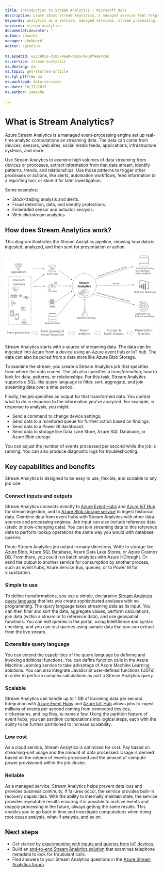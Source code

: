 ```yaml
---
title: Introduction to Stream Analytics | Microsoft Docs
description: Learn about Stream Analytics, a managed service that helps you analyze streaming data from the Internet of Things (IoT) in real-time.
keywords: analytics as a service, managed services, stream processing, streaming analytics, what is stream analytics
services: stream-analytics
documentationcenter: ''
author: samacha
manager: jhubbard
editor: cgronlun

ms.assetid: 613c9b01-d103-46e0-b0ca-0839fee94ca8
ms.service: stream-analytics
ms.devlang: na
ms.topic: get-started-article
ms.tgt_pltfrm: na
ms.workload: data-services
ms.date: 10/17/2017
ms.author: samacha

---
```


# What is Stream Analytics?

Azure Stream Analytics is a managed event-processing engine set up real-time analytic computations on streaming data. The data can come from devices, sensors, web sites, social media feeds, applications, infrastructure systems, and more. 

Use Stream Analytics to examine high volumes of data streaming from devices or processes, extract information from that data stream, identify patterns, trends, and relationships. Use those patterns to trigger other processes or actions, like alerts, automation workflows, feed information to a reporting tool, or store it for later investigation. 

Some examples:

* Stock-trading analysis and alerts.
* Fraud detection, data, and identify protections. 
* Embedded sensor and actuator analysis.
* Web clickstream analytics.

## How does Stream Analytics work?

This diagram illustrates the Stream Analytics pipeline, showing how data is ingested, analyzed, and then sent for presentation or action. 

![Stream Analytics pipeline](./media/stream-analytics-introduction/stream_analytics_intro_pipeline.png)

Stream Analytics starts with a source of streaming data. The data can be ingested into Azure from a device using an Azure event hub or IoT hub. The data can also be pulled from a data store like Azure Blob Storage. 

To examine the stream, you create a Stream Analytics *job* that specifies from where the data comes. The job also specifies a *transformation*; how to look for data, patterns, or relationships. For this task, Stream Analytics supports a SQL-like query language to  filter, sort, aggregate, and join streaming data over a time period.

Finally, the job specifies an output for that transformed data. You control what to do in response to the information you've analyzed. For example, in response to analysis, you might:

* Send a command to change device settings. 
* Send data to a monitored queue for further action based on findings. 
* Send data to a Power BI dashboard.
* Send data to storage like Data Lake Store, Azure SQL Database, or Azure Blob storage.

You can adjust the number of events processed per second while the job is running. You can also produce diagnostic logs for troubleshooting.

## Key capabilities and benefits

Stream Analytics is designed to be easy to use, flexible, and scalable to any job size.

### Connect inputs and outputs

Stream Analytics connects directly to [Azure Event Hubs](https://azure.microsoft.com/services/event-hubs/) and [Azure IoT Hub](https://azure.microsoft.com/services/iot-hub/) for stream ingestion, and to [Azure Blob storage service](https://docs.microsoft.com/azure/storage/storage-introduction#blob-storage-accounts) to ingest historical data. Combine data from event hubs with Stream Analytics with other data sources and processing engines. Job input can also include reference data (static or slow-changing data). You can join streaming data to this reference data to perform lookup operations the same way you would with database queries.

Route Stream Analytics job output in many directions. Write to storage like Azure Blob, Azure SQL Database, Azure Data Lake Stores, or Azure Cosmos DB. From there, you could run batch analytics with Azure HDInsight. Or send the output to another service for consumption by another process, such as event hubs, Azure Service Bus, queues, or to Power BI for visualization.

### Simple to use

To define transformations, you use a simple, declarative [Stream Analytics query language](https://msdn.microsoft.com/library/azure/dn834998.aspx) that lets you create sophisticated analyses with no programming. The query language takes streaming data as its input. You can then filter and sort the data, aggregate values, perform calculations, join data (within a stream or to reference data), and use geospatial functions. You can edit queries in the portal, using IntelliSense and syntax checking, and you can test queries using sample data that you can extract from the live stream.

### Extensible query language

You can extend the capabilities of the query language by defining and invoking additional functions. You can define function calls in the Azure Machine Learning service to take advantage of Azure Machine Learning solutions. You can also integrate JavaScript user-defined functions (UDFs) in order to perform complex calculations as part a Stream Analytics query.

### Scalable

Stream Analytics can handle up to 1 GB of incoming data per second. Integration with [Azure Event Hubs](https://azure.microsoft.com/services/event-hubs/) and [Azure IoT Hub](https://azure.microsoft.com/services/iot-hub/) allows jobs to ingest millions of events per second coming from connected devices, clickstreams, and log files, to name a few. Using the partition feature of event hubs, you can partition computations into logical steps, each with the ability to be further partitioned to increase scalability.

### Low cost

As a cloud service, Stream Analytics is optimized for cost. Pay based on streaming-unit usage and the amount of data processed. Usage is derived based on the volume of events processed and the amount of compute power provisioned within the job cluster.

### Reliable

As a managed service, Stream Analytics helps prevent data loss and provides business continuity. If failures occur, the service provides built-in recovery capabilities. With the ability to internally maintain state, the service provides repeatable results ensuring it is possible to archive events and reapply processing in the future, always getting the same results. This enables you to go back in time and investigate computations when doing root-cause analysis, what-if analysis, and so on.

## Next steps

* Get started by [experimenting with inputs and queries from IoT devices](stream-analytics-get-started-with-azure-stream-analytics-to-process-data-from-iot-devices.md).
* Build an [end-to-end Stream Analytics solution](stream-analytics-real-time-fraud-detection.md) that examines telephone metadata to look for fraudulent calls.
* Find answers to your Stream Analytics questions in the [Azure Stream Analytics forum](https://social.msdn.microsoft.com/Forums/en-US/home?forum=AzureStreamAnalytics).


